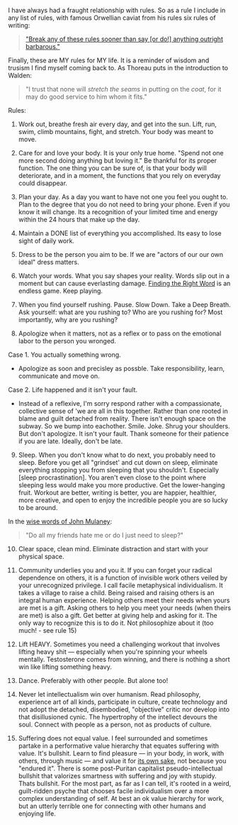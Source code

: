 
I have always had a fraught relationship with rules. So as a rule I include in any list of rules,  with  famous Orwellian caviat from his rules six rules of writing:

> ["Break any of these rules sooner than say \[or do!\] anything outright barbarous."](https://infusion.media/blog/george-orwells-six-rules-for-writing/)

Finally, these are MY rules for MY life. It is a reminder of wisdom and trusism I find myself coming back to. As Thoreau puts in the introduction to Walden:

> "I trust that none will _stretch the seams_ in putting on the _coat_, for it may do good service to him whom it fits."

Rules:

1. Work out, breathe fresh air every day, and get into the sun. Lift, run, swim, climb mountains, fight, and stretch. Your body was meant to move. 

2. Care for and love your body. It is your only true home. "Spend not one more second doing anything but loving it." Be thankful for its proper function. The one thing you can be sure of, is that your body will deteriorate, and in a moment, the functions that you rely on everyday could disappear.

3. Plan your day. As a day you want to have not one you feel you ought to. Plan to the degree that you do not need to bring your phone. Even if you know it will change. Its a recognition of your limited time and energy within the 24 hours that make up the day.

4. Maintain a DONE list of everything you accomplished. Its easy to lose sight of daily work. 

5. Dress to be the person you aim to be. If we are "actors of our our own ideal" dress matters.
 
6. Watch your words. What you say shapes your reality. Words slip out in a moment but can cause everlasting damage. [Finding the Right Word](digital-garden/Finding%20the%20Right%20Word.md) is an endless game. Keep playing.

7. When you find yourself rushing. Pause. Slow Down. Take a Deep Breath. Ask yourself: what are you rushing to? Who are you rushing for? Most importantly, why are you rushing?


 8. Apologize when it matters, not as a reflex or to pass on the emotional labor to the person you wronged. 

 Case 1. You actually something wrong. 
 - Apologize as soon and precisley as possble. Take responsibility, learn, communicate and move on. 
 
Case 2. Life happened and it isn't your fault. 
- Instead of a reflexive, I'm sorry respond rather with a compassionate, collective sense of 'we are all in this together. Rather than one rooted in blame and guilt detached from reality. There isn't enough space on the subway. So we bump into eachother. Smile. Joke. Shrug your shoulders. But don't apologize. It isn't your fault. Thank someone for their patience if you are late. Ideally, don't be late. 

9. Sleep. When you don't know what to do next, you probably need to sleep. Before you get all "grindset' and cut down on sleep, eliminate everything stopping you from sleeping that you shouldn't. Especially [sleep procrastination]. You aren't even close to the point where sleeping less would make you more productive. Get the lower-hanging fruit. Workout are better, writing is better, you are happier, healthier, more creative, and open to enjoy the incredible people you are so lucky to be around. 

In the [wise words of John Mulaney](https://www.youtube.com/watch?v=aiqKK4ysI7g):
> "Do all my friends hate me or do I just need to sleep?"

10. Clear space, clean mind. Eliminate distraction and start with your physical space.  

11.  Community underlies you and you it. If you can forget your radical dependence on others, it is a function of invisible work others veiled by your unrecognized privilege. I call facile metaphysical individualism. It takes a village to raise a child. Being raised and raising others is an integral human experience. Helping others meet their needs when yours are met is a gift. Asking others to help you meet your needs (when theirs are met) is also a gift. Get better at giving help and asking for it. The only way to recognize this is to do it. Not philosophize about it (too much! - see rule 15)

12. Lift HEAVY. Sometimes you need a challenging workout that involves lifting heavy shit — especially when you're spinning your wheels mentally. Testosterone comes from winning, and there is nothing a short win like lifting something heavy. 

13. Dance. Preferably with other people. But alone too!

14. Never let intellectualism win over humanism. Read philosophy, experience art of all kinds, participate in culture, create technology and not adopt the detached, disembodied, "objective" critic nor develop into that disillusioned cynic. The hypertrophy of the intellect devours the soul. Connect with people as a person, not as products of culture. 

15. Suffering does not equal value. I feel surrounded and sometimes partake in a performative value hierarchy that equates suffering with value. It's bullshit. Learn to find pleasure — in your body, in work, with others, through music — and value it for [its own sake](https://www.ribbonfarm.com/2017/08/03/body-pleasure/), not because you "endured it". There is some post-Puritan capitalist pseudo-intellectual bullshit that valorizes smartness with suffering and joy with stupidy. Thats bullshit. For the most part, as far as I can tell, it's rooted in a weird, guilt-ridden psyche that chooses facile individualism over a more complex understanding of self. At best an ok value hierarchy for work, but an utterly terrible one for connecting with other humans and enjoying life.


